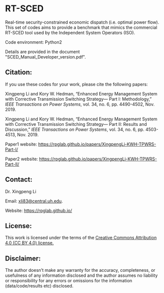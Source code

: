 # RT-SCED
Real-time security-constrained economic dispatch (i.e. optimal power flow). This set of codes aims to provide a benchmark that mimics the commercial RT-SCED tool used by the Independent System Operators (ISO).

Code environment: Python2

Details are provided in the document "SCED_Manual_Developer_version.pdf".


## Citation:
If you use these codes for your work, please cite the following papers:

Xingpeng Li and Kory W. Hedman, “Enhanced Energy Management System with Corrective Transmission Switching Strategy— Part I: Methodology,” *IEEE Transactions on Power Systems*, vol. 34, no. 6, pp. 4490-4502, Nov. 2019.

Xingpeng Li and Kory W. Hedman, “Enhanced Energy Management System with Corrective Transmission Switching Strategy— Part II: Results and Discussion,” *IEEE Transactions on Power Systems*, vol. 34, no. 6, pp. 4503-4513, Nov. 2019.

Paper1 website: https://rpglab.github.io/papers/XingpengLi-KWH-TPWRS-Part-I/

Paper2 website: https://rpglab.github.io/papers/XingpengLi-KWH-TPWRS-Part-II/


## Contact:
Dr. Xingpeng Li 

Email: xli83@central.uh.edu.

Website: https://rpglab.github.io/


## License:
This work is licensed under the terms of the <a class="off" href="https://creativecommons.org/licenses/by/4.0/"  target="_blank">Creative Commons Attribution 4.0 (CC BY 4.0) license.</a>


## Disclaimer:
The author doesn’t make any warranty for the accuracy, completeness, or usefulness of any information disclosed and the author assumes no liability or responsibility for any errors or omissions for the information (data/code/results etc) disclosed.
